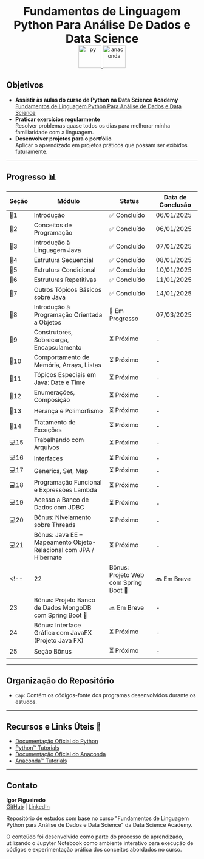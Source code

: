 <p align="center"> <strong style="font-size: 30px;">Fundamentos de Linguagem Python Para Análise De Dados e Data Science</strong> <br> <a href="https://skillicons.dev"> <img src="https://skillicons.dev/icons?i=py" alt="py" width="60" height="60"> <a href="https://skillicons.dev"> <img src="https://skillicons.dev/icons?i=anaconda" alt="anaconda" width="60" height="60"> </a>  </p>

## Objetivos  
- **Assistir às aulas do curso de Python na Data Science Academy**  
  [Fundamentos de Linguagem Python Para Análise de Dados e Data Science]([https://www.udemy.com/course/java-curso-completo/](https://www.datascienceacademy.com.br/course/fundamentos-de-linguagem-python-para-analise-de-dados-e-data-science))  
- **Praticar exercícios regularmente**  
  Resolver problemas quase todos os dias para melhorar minha familiaridade com a linguagem.  
- **Desenvolver projetos para o portfólio**  
  Aplicar o aprendizado em projetos práticos que possam ser exibidos futuramente.

---

## Progresso 📊  

| Seção | Módulo                                                              | Status       | Data de Conclusão |  
|-------|---------------------------------------------------------------------|--------------|--------------------|  
| 🧱1     | Introdução                                                          | ✅ Concluído | 06/01/2025        |  
| 🧱2     | Conceitos de Programação                                            | ✅ Concluído | 06/01/2025        |  
| 🧱3     | Introdução à Linguagem Java                                         | ✅ Concluído | 07/01/2025              |  
| 🧱4     | Estrutura Sequencial                                                | ✅ Concluído   | 08/01/2025               
| 🧱5     | Estrutura Condicional                                               | ✅ Concluído  | 10/01/2025               
| 🧱6     | Estruturas Repetitivas                                              | ✅ Concluído   | 11/01/2025               
| 💾7     | Outros Tópicos Básicos sobre Java                                   | ✅ Concluído  | 14/01/2025                
| 💾8     | Introdução à Programação Orientada a Objetos                        | 🔄 Em Progresso   | 07/03/2025          |
| 💾9     | Construtores, Sobrecarga, Encapsulamento                            | ⏳ Próximo   | -                |  
| 💾10    | Comportamento de Memória, Arrays, Listas                            | ⏳ Próximo   | -                |  
| 💾11    | Tópicos Especiais em Java: Date e Time                              | ⏳ Próximo   | -                |  
| 💾12    | Enumerações, Composição                                             | ⏳ Próximo   | -                |  
| 💾13    | Herança e Polimorfismo                                              | ⏳ Próximo   | -                |  
| 💾14    | Tratamento de Exceções                                              | ⏳ Próximo   | -                |  
| 💻15    | Trabalhando com Arquivos                                            | ⏳ Próximo   | -                |  
| 💻16    | Interfaces                                                          | ⏳ Próximo   | -                |  
| 💻17    | Generics, Set, Map                                                  | ⏳ Próximo   | -                |  
| 💻18    | Programação Funcional e Expressões Lambda                           | ⏳ Próximo   | -                |  
| 💻19    | Acesso a Banco de Dados com JDBC                                    | ⏳ Próximo   | -                |  
| 💻20    | Bônus: Nivelamento sobre Threads                                    | ⏳ Próximo   | -                |  
| 💻21    | Bônus: Java EE – Mapeamento Objeto-Relacional com JPA / Hibernate   | ⏳ Próximo   | -                |  
<!-- | 22    | Bônus: Projeto Web com Spring Boot 🚨                                | 🔜 Em Breve  | -                |  
| 23    | Bônus: Projeto Banco de Dados MongoDB com Spring Boot 🚨            | 🔜 Em Breve  | -                |  
| 24    | Bônus: Interface Gráfica com JavaFX (Projeto Java FX)               | ⏳ Próximo   | -                |  
| 25    | Seção Bônus                                                         | ⏳ Próximo   | -                |  -->

---

## Organização do Repositório  

- `Cap`: Contém os códigos-fonte dos programas desenvolvidos durante os estudos.  

---

## Recursos e Links Úteis 🔗  
- [Documentação Oficial do Python](https://docs.python.org/3/)  
- [Python™ Tutorials](https://docs.python.org/pt-br/3.13/tutorial/)
- [Documentação Oficial do Anaconda](https://www.anaconda.com/docs/main)
- [Anaconda™ Tutorials](https://www.anaconda.com/docs/tools/anaconda-navigator/tutorials/main)

---

## Contato  
**Igor Figueiredo**  
[GitHub](https://github.com/rejeitado) | [LinkedIn](https://www.linkedin.com/in/rejeitado/)  

Repositório de estudos com base no curso "Fundamentos de Linguagem Python para Análise de Dados e Data Science" da Data Science Academy.

O conteúdo foi desenvolvido como parte do processo de aprendizado, utilizando o Jupyter Notebook como ambiente interativo para execução de códigos e experimentação prática dos conceitos abordados no curso.
